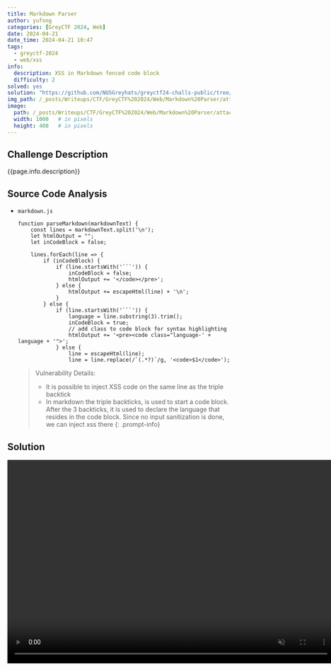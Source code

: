 ```yaml
---
title: Markdown Parser
author: yufong
categories: [GreyCTF 2024, Web]
date: 2024-04-21
date_time: 2024-04-21 10:47
tags: 
  - greyctf-2024
  - web/xss
info:
  description: XSS in Markdown fenced code block	
  difficulty: 2
solved: yes
solution: "https://github.com/NUSGreyhats/greyctf24-challs-public/tree/main/quals/web/markdown-parser"
img_path: /_posts/Writeups/CTF/GreyCTF%202024/Web/Markdown%20Parser/attachments/
image:
  path: /_posts/Writeups/CTF/GreyCTF%202024/Web/Markdown%20Parser/attachments/../../Beautiful%20Styles/attachments/Beautiful%20Styles-20240510000105525.png
  width: 1000   # in pixels
  height: 400   # in pixels
---
```


## Challenge Description

{{page.info.description}}

## Source Code Analysis
- `markdown.js`
	```
	function parseMarkdown(markdownText) {
	    const lines = markdownText.split('\n');
	    let htmlOutput = "";
	    let inCodeBlock = false;
	
	    lines.forEach(line => {
	        if (inCodeBlock) {
	            if (line.startsWith('```')) {
	                inCodeBlock = false;
	                htmlOutput += '</code></pre>';
	            } else {
	                htmlOutput += escapeHtml(line) + '\n';
	            }
	        } else {
	            if (line.startsWith('```')) {
	                language = line.substring(3).trim();
	                inCodeBlock = true;
	                // add class to code block for syntax highlighting
	                htmlOutput += '<pre><code class="language-' + language + '">';
	            } else {
	                line = escapeHtml(line);
	                line = line.replace(/`(.*?)`/g, '<code>$1</code>');
	```
	>Vulnerability Details:
	>- It is possible to inject XSS code on the same line as the triple backtick
	>- In markdown the triple backticks, is used to start a code block. After the 3 backticks, it is used to declare the language that resides in the code block. Since no input sanitization is done, we can inject xss there
	{: .prompt-info}
	
## Solution

<video muted autoplay controls style="width: 740px; height: 460px;">
	<source src="{{site.cdn}}{{page.img_path}}fIpqfFcrFW.mp4" type="video/mp4">
</video>
